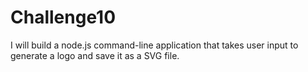 # Challenge10
I will build a node.js command-line application that takes user input to generate a logo and save it as a SVG file.
